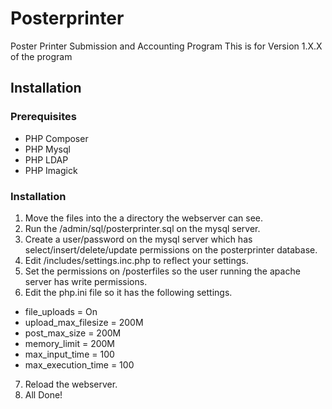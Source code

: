 # Posterprinter

Poster Printer Submission and Accounting Program
This is for Version 1.X.X of the program


## Installation

### Prerequisites
- PHP Composer
- PHP Mysql
- PHP LDAP
- PHP Imagick

### Installation
1.  Move the files into the a directory the webserver can see.
2.  Run the /admin/sql/posterprinter.sql on the mysql server.
3.  Create a user/password on the mysql server which has select/insert/delete/update permissions on the posterprinter database.
4.  Edit /includes/settings.inc.php to reflect your settings.
5.  Set the permissions on /posterfiles so the user running the apache server has write permissions.
6.  Edit the php.ini file so it has the following settings.
- file_uploads = On
- upload_max_filesize = 200M
- post_max_size = 200M
- memory_limit = 200M
- max_input_time = 100
- max_execution_time = 100
7.  Reload the webserver.
8.  All Done!



